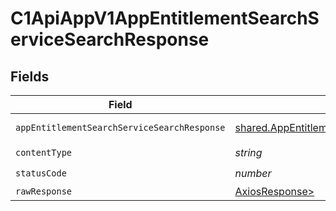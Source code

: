 # C1ApiAppV1AppEntitlementSearchServiceSearchResponse


## Fields

| Field                                                                                                                | Type                                                                                                                 | Required                                                                                                             | Description                                                                                                          |
| -------------------------------------------------------------------------------------------------------------------- | -------------------------------------------------------------------------------------------------------------------- | -------------------------------------------------------------------------------------------------------------------- | -------------------------------------------------------------------------------------------------------------------- |
| `appEntitlementSearchServiceSearchResponse`                                                                          | [shared.AppEntitlementSearchServiceSearchResponse](../../models/shared/appentitlementsearchservicesearchresponse.md) | :heavy_minus_sign:                                                                                                   | Successful response                                                                                                  |
| `contentType`                                                                                                        | *string*                                                                                                             | :heavy_check_mark:                                                                                                   | N/A                                                                                                                  |
| `statusCode`                                                                                                         | *number*                                                                                                             | :heavy_check_mark:                                                                                                   | N/A                                                                                                                  |
| `rawResponse`                                                                                                        | [AxiosResponse>](https://axios-http.com/docs/res_schema)                                                             | :heavy_minus_sign:                                                                                                   | N/A                                                                                                                  |